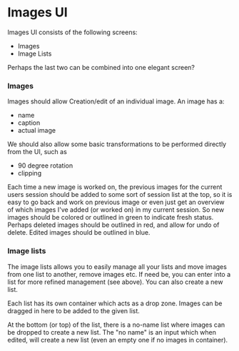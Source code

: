 Images UI
=========

Images UI consists of the following screens:

-	Images
-	Image Lists

Perhaps the last two can be combined into one elegant screen?

### Images

Images should allow Creation/edit of an individual image. An image has a:

-	name
-	caption
-	actual image

We should also allow some basic transformations to be performed directly from the UI, such as

-	90 degree rotation
-	clipping

Each time a new image is worked on, the previous images for the current users session should be added to some sort of session list at the top, so it is easy to go back and work on previous image or even just get an overview of which images I've added (or worked on) in my current session. So new images should be colored or outlined in green to indicate fresh status. Perhaps deleted images should be outlined in red, and allow for undo of delete. Edited images should be outlined in blue.

### Image lists

The image lists allows you to easily manage all your lists and move images from one list to another, remove images etc. If need be, you can enter into a list for more refined management (see above). You can also create a new list.

Each list has its own container which acts as a drop zone. Images can be dragged in here to be added to the given list.

At the bottom (or top) of the list, there is a no-name list where images can be dropped to create a new list. The "no name" is an input which when edited, will create a new list (even an empty one if no images in container).
